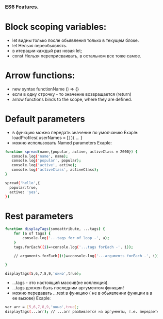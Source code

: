 
### ES6 Features.

# Block scoping variables:

  - let видны только после обьявления только в текущем блоке.
  - let Нельзя переобьявлять.
  - в итерации каждый раз новая let;
  - const Нельзя переприсваивать, в остальном все тоже самое.


# Arrow functions:

  -  new syntax  functionName () => {}
  -  если в одну строчку - то значение возвращается (return)
  -  arrow functions binds to the scope, where they are defined.



# Default parameters

  -  в функцию можно передать значение по умолчанию  Exaple: loadProfiles( userNames = [] ){ ... }
  -  можно использовать Named parameters Exaple:

```sh
function spread(name,{popular, active, activeClass = 2000}) {
   console.log('name', name);
   console.log('popular', popular);
   console.log('active', active);
   console.log('activeClass', activeClass);
}

spread('hello',{
  popular:true,
  active: 'yes',
})
```


# Rest parameters

```sh
function displayTags(someattribute, ...tags) {
	for (a of tags) {
		console.log('...tags for of loop -', a);
	}
	tags.forEach((i)=>console.log('...tags forEach -', i));

	// arguments.forEach((i)=>console.log('...arguments forEach -', i)); // error т.к. коллекция

}

displayTags(5,6,7,8,9,'окно',true);
```

  -  ...tags - это настоящий массив(не коллекция).
  -  ...tags должен быть последним аргументом функции!
  -  можно передавать ...rest в функцию ( не в обьявлении функции а в ее вызове) Exaple:
```sh
var arr = [5,6,7,8,9,'окно',true];
displayTags(...arr); // ...arr разбивается на аргументы, т.е. передается НЕ массивом
```
